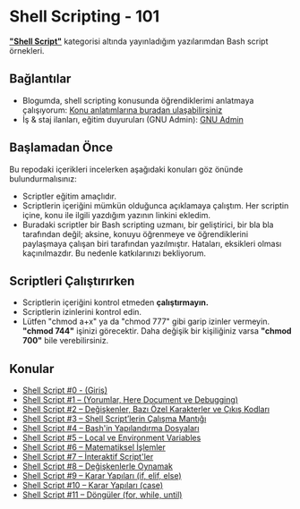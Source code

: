 # Shell Scripting - 101
[**"Shell Script"**](https://alisezisli.com.tr/category/shell-script/ "Shell Scripting'e Giriş") kategorisi altında yayınladığım yazılarımdan Bash script örnekleri.

## Bağlantılar
+ Blogumda, shell scripting konusunda öğrendiklerimi anlatmaya çalışıyorum: [Konu anlatımlarına buradan ulaşabilirsiniz](https://alisezisli.com.tr/category/shell-script/ "Shell Script Örnekleri")
+ İş & staj ilanları, eğitim duyuruları (GNU Admin): [GNU Admin](https://gnuadm.in "GNU Admin")

## Başlamadan Önce
Bu repodaki içerikleri incelerken aşağıdaki konuları göz önünde bulundurmalısınız:
+ Scriptler eğitim amaçlıdır.
+ Scriptlerin içeriğini mümkün olduğunca açıklamaya çalıştım. Her scriptin içine, konu ile ilgili yazdığım yazının linkini ekledim.
+ Buradaki scriptler bir Bash scripting uzmanı, bir geliştirici, bir bla bla tarafından değil; aksine, konuyu öğrenmeye ve öğrendiklerini paylaşmaya çalışan biri tarafından yazılmıştır. Hataları, eksikleri olması kaçınılmazdır. Bu nedenle katkılarınızı bekliyorum.

## Scriptleri Çalıştırırken
+ Scriptlerin içeriğini kontrol etmeden **çalıştırmayın.** 
+ Scriptlerin izinlerini kontrol edin.
+ Lütfen "chmod a+x" ya da "chmod 777" gibi garip izinler vermeyin. **"chmod 744"** işinizi görecektir. Daha değişik bir kişiliğiniz varsa **"chmod 700"** bile verebilirsiniz.

## Konular
+ [Shell Script #0 - (Giriş)](https://alisezisli.com.tr/shell-script-0-giris/ "Shell Script #0 - (Giriş)")
+ [Shell Script #1 – (Yorumlar, Here Document ve Debugging)](https://alisezisli.com.tr/shell-script-1-yorumlar-here-document-ve-debugging/ "Shell Script #1 - (Yorumlar, Here Document ve Debugging)")
+ [Shell Script #2 – Değişkenler, Bazı Özel Karakterler ve Çıkış Kodları](https://alisezisli.com.tr/shell-script-2-degiskenler-bazi-ozel-karakterler-ve-cikis-kodlari/ "Shell Script #2 – Değişkenler, Bazı Özel Karakterler ve Çıkış Kodları")
+ [Shell Script #3 – Shell Script’lerin Çalışma Mantığı](https://alisezisli.com.tr/shell-script-3-shell-scriptlerin-calisma-mantigi/ "Shell Script #3 – Shell Script’lerin Çalışma Mantığı")
+ [Shell Script #4 – Bash'in Yapılandırma Dosyaları](https://alisezisli.com.tr/shell-script-4-bashin-yapilandirma-dosyalari/ "Shell Script #4 – Bash'in Yapılandırma Dosyaları")
+ [Shell Script #5 – Local ve Environment Variables](https://alisezisli.com.tr/shell-script-5-local-ve-environment-variables/ "Shell Script #5 – Local ve Environment Variables")
+ [Shell Script #6 – Matematiksel İşlemler](https://alisezisli.com.tr/shell-script-6-matematiksel-islemler/ "Shell Script #6 – Matematiksel İşlemler")
+ [Shell Script #7 – İnteraktif Script'ler](https://alisezisli.com.tr/shell-script-7-interaktif-scriptler/ "Shell Script #7 – İnteraktif Script'ler")
+ [Shell Script #8 – Değişkenlerle Oynamak](https://alisezisli.com.tr/shell-script-8-degiskenlerle-oynamak/ "Shell Script #8 – Değişkenlerle Oynamak")
+ [Shell Script #9 – Karar Yapıları (if, elif, else)](https://alisezisli.com.tr/shell-script-9-karar-yapilari-if-elif-else/ "Shell Script #9 – Karar Yapıları (if, elif, else)")
+ [Shell Script #10 – Karar Yapıları (case)](https://alisezisli.com.tr/shell-script-10-karar-yapilari-case/ "Shell Script #10 – Karar Yapıları (case)")
+ [Shell Script #11 – Döngüler (for, while, until)](https://alisezisli.com.tr/shell-script-11-donguler-for-while-until/ "Shell Script #11 – Döngüler (for, while, until)")
